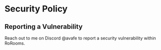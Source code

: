 # Security Policy

## Reporting a Vulnerability

Reach out to me on Discord @avafe to report a security vulnerability within RoRooms.
